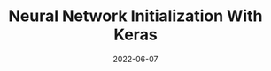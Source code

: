 ---
title: "Neural Network Initialization With Keras"
date: 2022-06-07
categories: 
  - Programming
  - Neural Networks
  - Recurrent Networks
tags:
  - TensorFlow
  - Weight Initialization
excerpt: A short tutorial teaching how you can use initialization methods for Neural Networks in Keras, with a Colab to help you follow along.
link: https://wandb.ai/sauravm/Regularization-LSTM/reports/Neural-Network-Initialization-With-Keras--VmlldzoyMTI5NDYx
---
